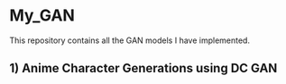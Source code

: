
# My_GAN
This repository contains all the GAN models I have implemented.


## 1) Anime Character Generations using DC GAN
